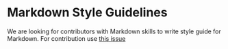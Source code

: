 # Markdown Style Guidelines

We are looking for contributors with Markdown skills to write style guide for Markdown. For contribution use [this issue](https://github.com/ValentinKarnaukhov/OpenCodeConform/issues/1)